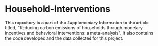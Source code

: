 # Household-Interventions
This repository is a part of the Supplementary Information to the article titled, "Reducing carbon emissions of households through monetary incentives and behavioral interventions: a meta-analysis". It also contains the code developed and the data collected for this project. 
